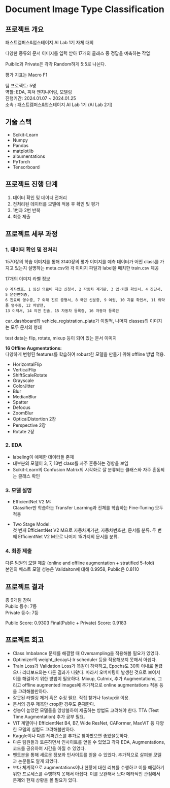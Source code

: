# Document Image Type Classification  
## 프로젝트 개요
패스트캠퍼스&업스테이지 AI Lab 1기 자체 대회  

다양한 종류의 문서 이미지를 입력 받아 17개의 클래스 중 정답을 예측하는 작업  

Puiblic과 Private은 각각 Random하게 5:5로 나뉜다.

평가 지표는 Macro F1  

팀 프로젝트: 5명   
역할: EDA, 피쳐 엔지니어링, 모델링  
진행기간: 2024.01.07 ~ 2024.01.25  
소속 : 패스트캠퍼스&업스테이지 AI Lab 1기 (AI Lab 2기)  


## 기술 스택
+ Scikit-Learn
+ Numpy
+ Pandas
+ matplotlib
+ albumentations
+ PyTorch
+ Tensorboard  

## 프로젝트 진행 단계  
1. 데이터 확인 및 데이터 전처리    
2. 전처리된 데이터를 모델에 적용 후 확인 및 평가    
3. 1번과 2번 반복  
4. 최종 제출  


## 프로젝트 세부 과정  
### 1. 데이터 확인 및 전처리  
1570장의 학습 이미지를 통해 3140장의 평가 이미지를 예측
데이터가 어떤 class를 가지고 있는지 설명하는 meta.csv와 각 이미지 파일과 label을 매치한 train.csv 제공  

17개의 이미지 라벨 정보  
```  
0 계좌번호, 1 임신 의료비 지급 신청서, 2 자동차 계기판, 3 입·퇴원 확인서, 4 진단서, 5 운전면허증,
6 진료비 영수증, 7 외래 진료 증명서, 8 국민 신분증, 9 여권, 10 지불 확인서, 11 의약품 영수증, 12 처방전,
13 이력서, 14 의견 진술, 15 자동차 등록증, 16 자동차 등록판
```  

car_dashboard와 vehicle_registration_plate가 이질적, 나머지 classes의 이미지는 모두 문서의 형태

test data는 flip, rotate, mixup 등이 되어 있는 문서 이미지  

**16 Offline Augmentations:**  
다양하게 변형된 features를 학습하여 robust한 모델을 만들기 위해 offline 방법 적용.  

+ HorizontalFlip
+ VerticalFlip
+ ShiftScaleRotate
+ Grayscale
+ ColorJitter
+ Blur
+ MedianBlur
+ Spatter
+ Defocus
+ ZoomBlur
+ OpticalDistortion 2장
+ Perspective 2장
+ Rotate 2장

### 2. EDA

+ labeling이 애매한 데이터들 존재
+ 대부분의 모델이 3, 7, 13번 class를 자주 혼동하는 경향을 보임
+ Scikit-Learn의 Confusion Matrix의 시각화로 잘 분류되는 클래스와 자주 혼동되는 클래스 확인


### 3. 모델 설명  

+ EfficientNet V2 M:  
Classifier만 학습하는 Transfer Learning과 전체를 학습하는 Fine-Tuning 모두 적용  

+ Two Stage Model:  
첫 번째 EfficientNet V2 M으로 자동차계기판, 자동차번호판, 문서를 분류. 두 번째 EfficientNet V2 M으로 나머지 15가지의 문서를 분류. 

### 4. 최종 제출   

다른 팀원의 모델 제출 (online and offline augmentation + stratified 5-fold)  
본인의 베스트 모델 성능은 Validaiton에 대해 0.9958, Public은 0.8110



## 프로젝트 결과  
총 9개팀 참여  
Public 등수: 7등  
Private 등수: 7등  

Public Score: 0.9303
Final(Public + Private) Score: 0.9183

## 프로젝트 회고  
+ Class Imbalance 문제를 해결할 때 Oversampling을 적용해볼 필요가 있었다.
+ Optimizer의 weight_decay나 lr scheduler 등을 적용해보지 못해서 아쉽다.
+ Train Loss과 Validation Loss가 똑같이 하락하고, Epochs도 30회 이내로 돌렸으나 리더보드와는 다른 결과가 나왔다. 따라서 오버피팅이 발생한 것으로 보여서 이를 해결하기 위한 방법이 필요하다. Mixup, Cutmix, 추가 Augmentations, 그리고 offline augmented images에 추가적으로 online augmentations 적용 등을 고려해볼만하다.  
+ 잘못된 라벨링 제거 혹은 수정 필요. 직접 찾거나 fastup을 이용.
+ 문서의 경우 제목만 crop한 경우도 존재한다.
+ 성능이 높았던 모델들을 앙상블하여 제출하는 방법도 고려해야 한다. TTA (Test Time Augmentation) 추가 공부 필요.
+ ViT 계열이나 EfficientNet B4, B7, Wide ResNet, CAFormer, MaxViT 등 다양한 모델의 실험도 고려해볼만하다.
+ Kaggle이나 다른 레퍼런스를 추가로 찾아봤으면 좋았을듯하다.
+ 다른 팀원들과 토론하면서 인사이트를 얻을 수 있었고 각자 EDA, Augmentations, 코드를 공유하여 시간을 아낄 수 있었다.
+ 멘토분을 통해 새로운 정보와 인사이트를 얻을 수 있었다. 추가적으로 살펴볼 모델과 논문들도 알게 되었다.
+ 보다 체계적으로 augmentations이나 현황에 대한 리뷰를 수행하고 이를 해결하기 위한 프로세스를 수행하지 못해서 아쉽다. 이를 보완해서 보다 메타적인 관점에서 문제와 현재 상황을 볼 필요가 있다.
